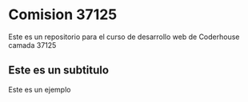 <h1>Comision 37125</h1>

<p>Este es un repositorio para el curso de desarrollo web de Coderhouse camada 37125</p>

<h2>Este es un subtitulo</h2>
<p>Este es un ejemplo</p>